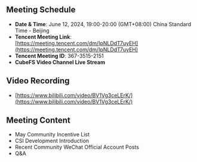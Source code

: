 ## Meeting Schedule
- **Date & Time**: June 12, 2024, 19:00-20:00 (GMT+08:00) China Standard Time - Beijing
- **Tencent Meeting Link**: [https://meeting.tencent.com/dm/IpNLDdT7uyEH](https://meeting.tencent.com/dm/IpNLDdT7uyEH)
- **Tencent Meeting ID**: 367-3515-2151
- **CubeFS Video Channel Live Stream**

## Video Recording
- [https://www.bilibili.com/video/BV1Vg3ceLErK/](https://www.bilibili.com/video/BV1Vg3ceLErK/)

## Meeting Content
- May Community Incentive List
- CSI Development Introduction
- Recent Community WeChat Official Account Posts
- Q&A
